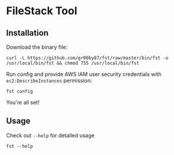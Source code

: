 # FileStack Tool
## Installation
Download the binary file:
```
curl -L https://github.com/gr00by87/fst/raw/master/bin/fst -o /usr/local/bin/fst && chmod 755 /usr/local/bin/fst
```

Run config and provide AWS IAM user security credentials with `ec2:DescribeInstances` permission:
```
fst config
```

You're all set!

## Usage
Check out `--help` for detailed usage
```
fst --help
```
